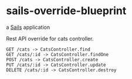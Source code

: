 # sails-override-blueprint

a [Sails](http://sailsjs.org) application

Rest API override for cats controller.

    GET /cats -> CatsController.find
    GET /cats/:id -> CatsController.findOne
    POST /cats -> CatsController.create
    PUT /cats/:id -> CatsController.update
    DELETE /cats/:id -> CatsController.destroy
